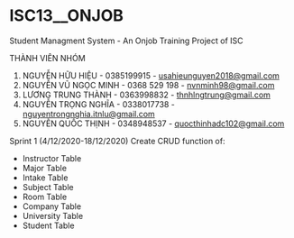 # ISC13__ONJOB
Student Managment System - An Onjob Training Project of ISC

THÀNH VIÊN NHÓM

1.	NGUYỄN HỮU HIỆU - 0385199915 - usahieunguyen2018@gmail.com
2.	NGUYỄN VŨ NGỌC MINH - 0368 529 198 -  nvnminh98@gmail.com
3.	LƯƠNG TRUNG THÀNH - 0363998832 - thnhlngtrung@gmail.com
4.	NGUYỄN TRỌNG NGHĨA - 0338017738 - nguyentrongnghia.itnlu@gmail.com 
5.	NGUYỄN QUỐC THỊNH  - 0348948537 - quocthinhadc102@gmail.com


Sprint 1 (4/12/2020-18/12/2020)
Create CRUD function of:
- Instructor Table
- Major Table
- Intake Table
- Subject Table
- Room Table
- Company Table
- University Table
- Student Table
